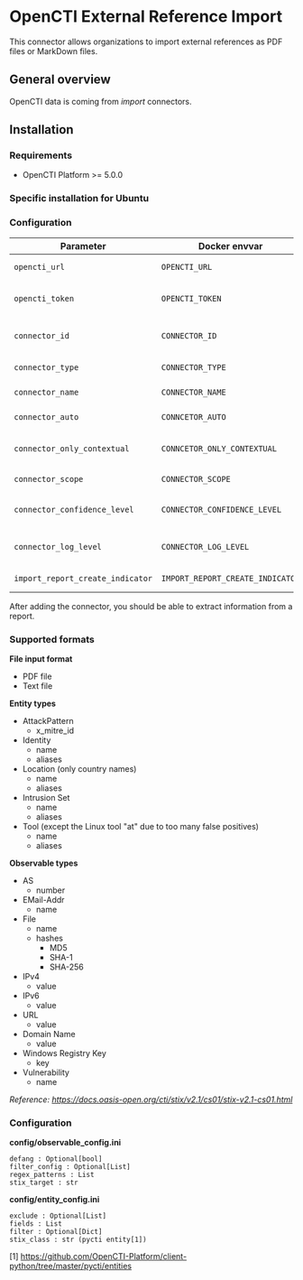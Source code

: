 # OpenCTI External Reference Import

This connector allows organizations to import external references as PDF files or MarkDown files.

## General overview

OpenCTI data is coming from *import* connectors.

## Installation

### Requirements

- OpenCTI Platform >= 5.0.0

### Specific installation for Ubuntu



### Configuration

| Parameter                            | Docker envvar                       | Mandatory    | Description                                                                                                                                                |
| ------------------------------------ | ----------------------------------- | ------------ | ---------------------------------------------------------------------------------------------------------------------------------------------------------- |
| `opencti_url`                        | `OPENCTI_URL`                       | Yes          | The URL of the OpenCTI platform.                                                                                                                           |
| `opencti_token`                      | `OPENCTI_TOKEN`                     | Yes          | The default admin token configured in the OpenCTI platform parameters file.                                                                                |
| `connector_id`                       | `CONNECTOR_ID`                      | Yes          | A valid arbitrary `UUIDv4` that must be unique for this connector.                                                                                         |
| `connector_type`                     | `CONNECTOR_TYPE`                    | Yes          | Must be `INTERNAL_ENRICHMENT` (this is the connector type).                                                                                               |
| `connector_name`                     | `CONNECTOR_NAME`                    | Yes          | Option `ImportFilePdfObservables`                                                                                                                          |
| `connector_auto`                     | `CONNCETOR_AUTO`                    | Yes          | `false` Enable/disable auto import of report file                                                                                                          |
| `connector_only_contextual`          | `CONNCETOR_ONLY_CONTEXTUAL`         | Yes          | `true` Only extract data related to an entity (a report, a threat actor, etc.)                                                                             |
| `connector_scope`                    | `CONNECTOR_SCOPE`                   | Yes          | Supported file types: `'application/pdf','text/plain'`                                                                                                     |
| `connector_confidence_level`         | `CONNECTOR_CONFIDENCE_LEVEL`        | Yes          | The default confidence level for created sightings (a number between 1 and 4).                                                                             |
| `connector_log_level`                | `CONNECTOR_LOG_LEVEL`               | Yes          | The log level for this connector, could be `debug`, `info`, `warn` or `error` (less verbose).                                                              |
| `import_report_create_indicator`     | `IMPORT_REPORT_CREATE_INDICATOR`    | Yes          | Create an indicator for each extracted observable                                                                                                         |

After adding the connector, you should be able to extract information from a report.

### Supported formats

**File input format**
- PDF file
- Text file

**Entity types**
- AttackPattern
  - x_mitre_id
- Identity
  - name
  - aliases
- Location (only country names)
  - name
  - aliases
- Intrusion Set
  - name
  - aliases
- Tool (except the Linux tool "at" due to too many false positives)
  - name
  - aliases  

**Observable types**

- AS
  - number 
- EMail-Addr
  - name
- File
  - name
  - hashes
    - MD5
    - SHA-1
    - SHA-256
- IPv4
  - value
- IPv6
  - value
- URL
  - value
- Domain Name
  - value
- Windows Registry Key
  - key
- Vulnerability
  - name 

*Reference: https://docs.oasis-open.org/cti/stix/v2.1/cs01/stix-v2.1-cs01.html*

### Configuration

**config/observable_config.ini**

```
defang : Optional[bool]
filter_config : Optional[List]
regex_patterns : List
stix_target : str
```

**config/entity_config.ini**
```
exclude : Optional[List]
fields : List         
filter : Optional[Dict]
stix_class : str (pycti entity[1])
```


[1] https://github.com/OpenCTI-Platform/client-python/tree/master/pycti/entities
